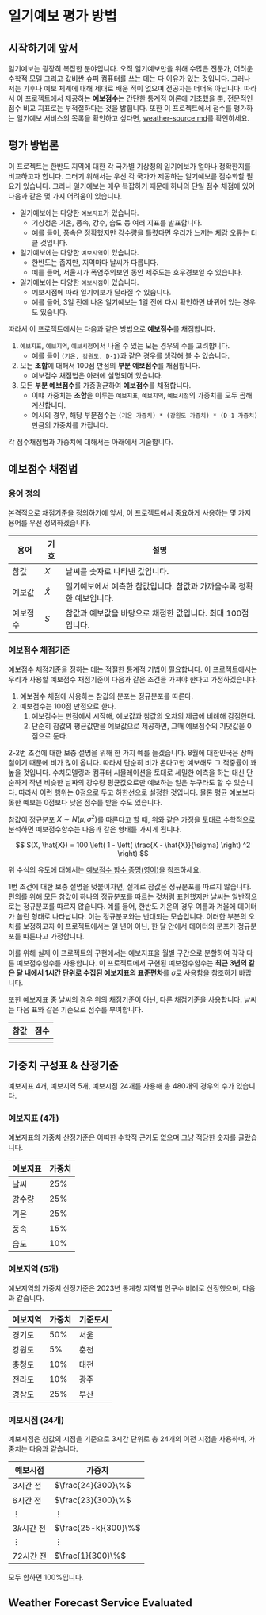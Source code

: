 # 일기예보 평가 방법
## 시작하기에 앞서
일기예보는 굉장히 복잡한 분야입니다. 오직 일기예보만을 위해 수많은 전문가, 어려운 수학적 모델 그리고 값비싼 슈퍼 컴퓨터를 쓰는 데는 다 이유가 있는 것입니다. 그러나 저는 기후나 예보 체계에 대해 제대로 배운 적이 없으며 전공자는 더더욱 아닙니다. 따라서 이 프로젝트에서 제공하는 **예보점수**는 간단한 통계적 이론에 기초했을 뿐, 전문적인 점수 비교 지표로는 부적절하다는 것을 밝힙니다. 또한 이 프로젝트에서 점수를 평가하는 일기예보 서비스의 목록을 확인하고 싶다면, [weather-source.md](./weather-source.md)를 확인하세요.

## 평가 방법론
이 프로젝트는 한반도 지역에 대한 각 국가별 기상청의 일기예보가 얼마나 정확한지를 비교하고자 합니다. 그러기 위해서는 우선 각 국가가 제공하는 일기예보를 점수화할 필요가 있습니다. 그러나 일기예보는 매우 복잡하기 때문에 하나의 단일 점수 채점에 있어 다음과 같은 몇 가지 어려움이 있습니다. 

* 일기예보에는 다양한 `예보지표`가 있습니다.
    * 기상청은 기온, 풍속, 강수, 습도 등 여러 지표를 발표합니다.
    * 예를 들어, 풍속은 정확했지만 강수량을 틀렸다면 우리가 느끼는 체감 오류는 더 클 것입니다.
* 일기예보에는 다양한 `예보지역`이 있습니다.
    * 한반도는 좁지만, 지역마다 날씨가 다릅니다.
    * 예를 들어, 서울시가 폭염주의보인 동안 제주도는 호우경보일 수 있습니다.
* 일기예보에는 다양한 `예보시점`이 있습니다.
    * 예보시점에 따라 일기예보가 달라질 수 있습니다.
    * 예를 들어, 3일 전에 나온 일기예보는 1일 전에 다시 확인하면 바뀌어 있는 경우도 있습니다.

따라서 이 프로젝트에서는 다음과 같은 방법으로 **예보점수**를 채점합니다.

1. `예보지표`, `예보지역`, `예보시점`에서 나올 수 있는 모든 경우의 수를 고려합니다.
    * 예를 들어 `(기온, 강원도, D-1)`과 같은 경우를 생각해 볼 수 있습니다.
2. 모든 **조합**에 대해서 100점 만점의 **부분 예보점수**를 채점합니다.
    * 예보점수 채점법은 아래에 설명되어 있습니다.
3. 모든 **부분 예보점수**를 가중평균하여 **예보점수**를 채점합니다.
    * 이떄 가중치는 **조합**을 이루는 `예보지표`, `예보지역`, `예보시점`의 가중치를 모두 곱해 계산합니다.
    * 예시의 경우, 해당 부분점수는 `(기온 가중치) * (강원도 가중치) * (D-1 가중치)`만큼의 가중치를 가집니다.

각 점수채점법과 가중치에 대해서는 아래에서 기술합니다.

## 예보점수 채점법

### 용어 정의
본격적으로 채점기준을 정의하기에 앞서, 이 프로젝트에서 중요하게 사용하는 몇 가지 용어를 우선 정의하겠습니다.

| 용어 | 기호 | 설명 |
|------|-----|------|
| 참값 | $X$ | 날씨를 숫자로 나타낸 값입니다. |
| 예보값 | $\hat{X}$ | 일기예보에서 예측한 참값입니다. 참값과 가까울수록 정확한 예보입니다. |
| 예보점수 | $S$ | 참값과 예보값을 바탕으로 채점한 값입니다. 최대 100점입니다. |

### 예보점수 채점기준
예보점수 채점기준을 정하는 데는 적절한 통계적 기법이 필요합니다. 이 프로젝트에서는 우리가 사용할 예보점수 채점기준이 다음과 같은 조건을 가져야 한다고 가정하겠습니다.

1. 예보점수 채점에 사용하는 참값의 분포는 정규분포를 따른다.
2. 예보점수는 100점 만점으로 한다.
    1. 예보점수는 만점에서 시작해, 예보값과 참값의 오차의 제곱에 비례해 감점한다.
    2. 단순히 참값의 평균값만을 예보값으로 제공하면, 그때 예보점수의 기댓값을 0점으로 둔다.

2-2번 조건에 대한 보충 설명을 위해 한 가지 예를 들겠습니다. 8월에 대한민국은 장마철이기 때문에 비가 많이 옵니다. 따라서 단순히 비가 온다고만 예보해도 그 적중률이 꽤 높을 것입니다. 수치모델링과 컴퓨터 시뮬레이션을 토대로 세밀한 예측을 하는 대신 단순하게 작년 비슷한 날짜의 강수량 평균값으로만 예보하는 일은 누구라도 할 수 있습니다. 따라서 이런 행위는 0점으로 두고 하한선으로 설정한 것입니다. 물론 평균 예보보다 못한 예보는 0점보다 낮은 점수를 받을 수도 있습니다.

참값이 정규분포 $X \sim N (\mu, \sigma^2)$를 따른다고 할 때, 위와 같은 가정을 토대로 수학적으로 분석하면 예보점수함수는 다음과 같은 형태를 가지게 됩니다.

$$ S(X, \hat{X}) =
100 \left(
    1 - \left(
        \frac{X - \hat{X}}{\sigma}
    \right) ^2
\right) $$

위 수식의 유도에 대해서는 [예보점수 함수 증명(영어)](./forecast-scoring.md)을 참조하세요.

1번 조건에 대한 보충 설명을 덧붙이자면, 실제로 참값은 정규분포를 따르지 않습니다. 편의를 위해 모든 참값이 하나의 정규분포를 따르는 것처럼 표현했지만 날씨는 일반적으로는 정규분포를 따르지 않습니다. 예를 들어, 한반도 기온의 경우 여름과 겨울에 데이터가 쏠린 형태로 나타납니다. 이는 정규분포와는 반대되는 모습입니다. 이러한 부분의 오차를 보정하고자 이 프로젝트에서는 일 년이 아닌, 한 달 안에서 데이터의 분포가 정규분포를 따른다고 가정합니다.

이를 위해 실제 이 프로젝트의 구현에서는 예보지표을 월별 구간으로 분할하여 각각 다른 예보점수함수를 사용합니다. 이 프로젝트에서 구현된 예보점수함수는 **최근 3년의 같은 달 내에서 1시간 단위로 수집된 예보지표의 표준편차**를 $\sigma$로 사용함을 참조하기 바랍니다.

또한 예보지표 중 날씨의 경우 위의 채점기준이 아닌, 다른 채점기준을 사용합니다. 날씨는 다음 표와 같은 기준으로 점수를 부여합니다.

| 참값 | 점수 |
|-----|------|
| | |

## 가중치 구성표 & 산정기준

예보지표 4개, 예보지역 5개, 예보시점 24개를 사용해 총 480개의 경우의 수가 있습니다.

### 예보지표 (4개)

예보지표의 가중치 산정기준은 어떠한 수학적 근거도 없으며 그냥 적당한 숫자를 골랐습니다.

| 예보지표 | 가중치 |
|----------|-----|
| 날씨 | 25% |
| 강수량 | 25% |
| 기온 | 25% |
| 풍속 | 15% |
| 습도 | 10% |

### 예보지역 (5개)

예보지역의 가중치 산정기준은 2023년 통계청 지역별 인구수 비례로 산정했으며, 다음과 같습니다.

| 예보지역 | 가중치 | 기준도시 |
|----------|-----|--------|
| 경기도 | 50% | 서울 |
| 강원도 | 5% | 춘천 |
| 충청도 | 10% | 대전 |
| 전라도 | 10% | 광주 |
| 경상도 | 25% | 부산 |

### 예보시점 (24개)

예보시점은 참값의 시점을 기준으로 3시간 단위로 총 24개의 이전 시점을 사용하며, 가중치는 다음과 같습니다.

| 예보시점 | 가중치 |
|----------|-----|
| 3시간 전 | $\frac{24}{300}\%$ |
| 6시간 전 | $\frac{23}{300}\%$ |
| ⋮ | ⋮ |
| $3k$시간 전 | $\frac{25-k}{300}\%$ |
| ⋮ | ⋮ |
| 72시간 전 | $\frac{1}{300}\%$ |

모두 합하면 $100\%$입니다.

## Weather Forecast Service Evaluated
